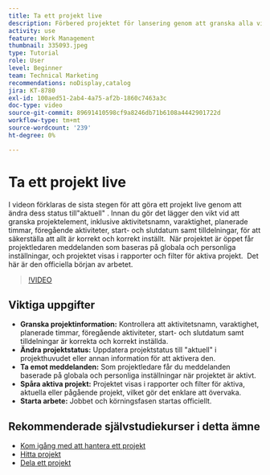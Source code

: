 ```yaml
---
title: Ta ett projekt live
description: Förbered projektet för lansering genom att granska alla viktiga detaljer, ange status till "aktuell" och aktivera meddelanden och rapporter för att officiellt starta arbetet.
activity: use
feature: Work Management
thumbnail: 335093.jpeg
type: Tutorial
role: User
level: Beginner
team: Technical Marketing
recommendations: noDisplay,catalog
jira: KT-8780
exl-id: 100aed51-2ab4-4a75-af2b-1860c7463a3c
doc-type: video
source-git-commit: 89691410598cf9a8246db71b6108a4442901722d
workflow-type: tm+mt
source-wordcount: '239'
ht-degree: 0%

---
```


# Ta ett projekt live

I videon förklaras de sista stegen för att göra ett projekt live genom att ändra dess status till&quot;aktuell&quot; &#x200B;. Innan du gör det lägger den vikt vid att granska projektelement, inklusive aktivitetsnamn, varaktighet, planerade timmar, föregående aktiviteter, start- och slutdatum samt tilldelningar, för att säkerställa att allt är korrekt och korrekt inställt. &#x200B; När projektet är öppet får projektledaren meddelanden som baseras på globala och personliga inställningar, och projektet visas i rapporter och filter för aktiva projekt. &#x200B; Det här är den officiella början av arbetet. &#x200B;

>[!VIDEO](https://video.tv.adobe.com/v/3438988/?quality=12&learn=on&enablevpops&captions=swe)

## Viktiga uppgifter

* **Granska projektinformation:** Kontrollera att aktivitetsnamn, varaktighet, planerade timmar, föregående aktiviteter, start- och slutdatum samt tilldelningar är korrekta och korrekt inställda. &#x200B;
* **Ändra projektstatus:** Uppdatera projektstatus till &quot;aktuell&quot; i projekthuvudet eller annan information för att aktivera den. &#x200B;
* **Ta emot meddelanden:** Som projektledare får du meddelanden baserade på globala och personliga inställningar när projektet är aktivt. &#x200B;
* **Spåra aktiva projekt:** Projektet visas i rapporter och filter för aktiva, aktuella eller pågående projekt, vilket gör det enklare att övervaka. &#x200B;
* **Starta arbete:** Jobbet och körningsfasen startas officiellt. &#x200B;



## Rekommenderade självstudiekurser i detta ämne

* [Kom igång med att hantera ett projekt](/help/manage-work/projects/getting-started-manage-a-project.md)
* [Hitta projekt](/help/manage-work/projects/find-projects.md)
* [Dela ett projekt](/help/manage-work/projects/share-a-project.md)
